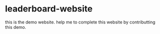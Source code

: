 # leaderboard-website
this is the demo website. help me to complete this website by contributting this demo.
